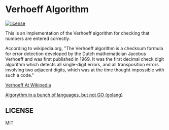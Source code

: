 Verhoeff Algorithm
==================


[![license](http://img.shields.io/badge/license-MIT-red.svg?style=flat)](https://raw.githubusercontent.com/pschlump/Go-FTL/master/LICENSE)

This is an implementation of the Verhoeff algorithm for checking
that numbers are entered correctly.

According to wikipedia.org, "The Verhoeff algorithm is a checksum
formula for error detection developed by the Dutch mathematician
Jacobus Verhoeff and was first published in 1969. It was the first
decimal check digit algorithm which detects all single-digit errors,
and all transposition errors involving two adjacent digits, which
was at the time thought impossible with such a code."

[Verhoeff At Wikipedia](https://en.wikipedia.org/wiki/Verhoeff_algorithm)

[Algorythm in a bunch of languages, but not GO (golang)](https://en.wikibooks.org/wiki/Algorithm_Implementation/Checksums/Verhoeff_Algorithm)

LICENSE
-------

MIT

